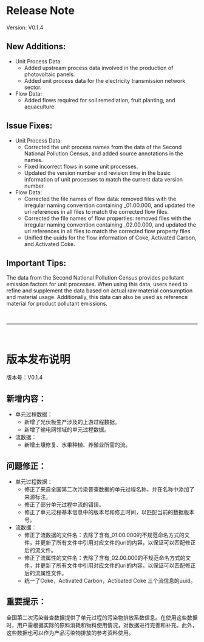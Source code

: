 # Release Note

Version: V0.1.4

## New Additions:

- Unit Process Data:
  - Added upstream process data involved in the production of photovoltaic panels.
  - Added unit process data for the electricity transmission network sector.
- Flow Data:
  - Added flows required for soil remediation, fruit planting, and aquaculture.

## Issue Fixes:

- Unit Process Data:
  - Corrected the unit process names from the data of the Second National Pollution Census, and added source annotations in the names.
  - Fixed incorrect flows in some unit processes.
  - Updated the version number and revision time in the basic information of unit processes to match the current data version number.
- Flow Data:
  - Corrected the file names of flow data: removed files with the irregular naming convention containing _01.00.000, and updated the uri references in all files to match the corrected flow files.
  - Corrected the file names of flow properties: removed files with the irregular naming convention containing _02.00.000, and updated the uri references in all files to match the corrected flow property files.
  - Unified the uuids for the flow information of Coke, Activated Carbon, and Activated Coke.

## Important Tips:

The data from the Second National Pollution Census provides pollutant emission factors for unit processes. When using this data, users need to refine and supplement the data based on actual raw material consumption and material usage. Additionally, this data can also be used as reference material for product pollutant emissions.

<br>

---

<br>

# 版本发布说明

版本号：V0.1.4

## 新增内容：

- 单元过程数据：
  - 新增了光伏板生产涉及的上游过程数据。
  - 新增了输电网领域的单元过程数据。
- 流数据：
  - 新增土壤修复、水果种植、养殖业所需的流。

## 问题修正：

- 单元过程数据：
  - 修正了来自全国第二次污染普查数据的单元过程名称，并在名称中添加了来源标注。
  - 修正了部分单元过程中流的错误。
  - 修正了单元过程基本信息中的版本号和修正时间，以匹配当前的数据版本号。
- 流数据：
  - 修正了流数据的文件名：去除了含有_01.00.000的不规范命名方式的文件，并更新了所有文件中引用对应文件的uri的内容，以保证可以匹配修正后的流文件。
  - 修正了流属性的文件名：去除了含有_02.00.000的不规范命名方式的文件，并更新了所有文件中引用对应文件的uri的内容，以保证可以匹配修正后的流属性文件。
  - 统一了Coke，Activated Carbon，Actibated Coke 三个流信息的uuid。

## 重要提示：

全国第二次污染普查数据提供了单元过程的污染物排放系数信息。在使用这些数据时，用户需根据实际的原料消耗和物料使用情况，对数据进行完善和补充。此外，这些数据也可以作为产品污染物排放的参考资料使用。

